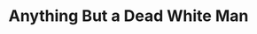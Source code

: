 ---
pid: MX191
title: Anything But a Dead White Man
location_transcription: Malcom X Park
zipcode: '19139'
outside_phl: 
neighborhood: Walnut Hill
age: '32'
age_range: 30-39
instagram: 
image_file_name: MX_191.jpg
proposal_transcription: We have a plethora of Bronze Monuments Dedicated to dead white
  guys. Time to have a Monument to show that Philadelphia owes it's existence to role
  models of all colors, genders and religions. Example, Malcolm X, Caroline LeCount,
  Cecil B. Moore, & Marcus Foster. Good Luck!
topic: African Americans,Philadelphia
topic_summary: 0, 0
type: Other No Form
keywords_other: non-white role models
credit: 
image_labels: 
twitter: stantron5000
facebook: 
permalink: "/monuments/mx191/"
layout: item-page
---